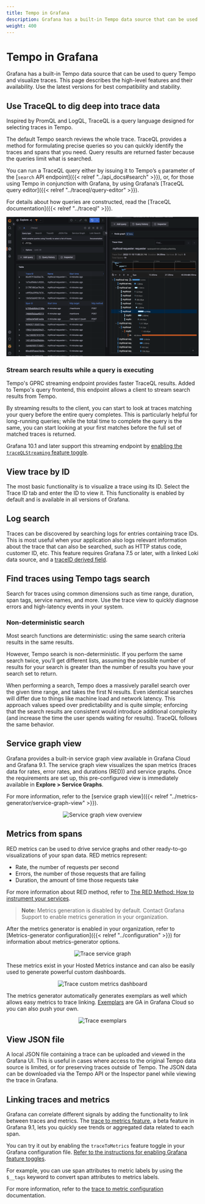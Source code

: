 ```yaml
---
title: Tempo in Grafana
description: Grafana has a built-in Tempo data source that can be used to query Tempo and visualize traces.
weight: 400
---
```


# Tempo in Grafana

Grafana has a built-in Tempo data source that can be used to query Tempo and visualize traces.
This page describes the high-level features and their availability.
Use the latest versions for best compatibility and stability.

## Use TraceQL to dig deep into trace data

Inspired by PromQL and LogQL, TraceQL is a query language designed for selecting traces in Tempo.

The default Tempo search reviews the whole trace. TraceQL provides a method for formulating precise queries so you can quickly identify the traces and spans that you need. Query results are returned faster because the queries limit what is searched.

You can run a TraceQL query either by issuing it to Tempo’s `q` parameter of the [`search` API endpoint]({{< relref "../api_docs#search" >}}), or, for those using Tempo in conjunction with Grafana, by using Grafana’s [TraceQL query editor]({{< relref "../traceql/query-editor" >}}).

For details about how queries are constructed, read the [TraceQL documentation]({{< relref "../traceql" >}}).

<p align="center"><img src="../../traceql/assets/query-editor-results-span.png" alt="Query editor showing span results" /></p>


### Stream search results while a query is executing

Tempo's GPRC streaming endpoint provides faster TraceQL results.
Added to Tempo's query frontend, this endpoint allows a client to stream search results from Tempo.

By streaming results to the client, you can start to look at traces matching your query before the entire query completes.
This is particularly helpful for long-running queries; while the total time to complete the query is the same, you can start looking at your first matches before the full set of matched traces is returned.

Grafana 10.1 and later support this streaming endpoint by [enabling the `traceQLStreaming` feature toggle](/docs/grafana/latest/setup-grafana/configure-grafana#feature_toggles).

## View trace by ID

The most basic functionality is to visualize a trace using its ID.  Select the Trace ID tab and enter the ID to view it. This functionality is enabled by default and is available in all versions of Grafana.

## Log search

Traces can be discovered by searching logs for entries containing trace IDs.  This is most useful when your application also logs relevant information about the trace that can also be searched, such as HTTP status code, customer ID, etc.  This feature requires Grafana 7.5 or later, with a linked Loki data source, and a [traceID derived field](/docs/grafana/latest/datasources/loki/#derived-fields).

## Find traces using Tempo tags search

Search for traces using common dimensions such as time range, duration, span tags, service names, and more. Use the trace view to quickly diagnose errors and high-latency events in your system.

### Non-deterministic search

Most search functions are deterministic: using the same search criteria results in the same results.

However, Tempo search is non-deterministic.
If you perform the same search twice, you’ll get different lists, assuming the possible number of results for your search is greater than the number of results you have your search set to return.

When performing a search, Tempo does a massively parallel search over the given time range, and takes the first N results. Even identical searches will differ due to things like machine load and network latency. This approach values speed over predictability and is quite simple; enforcing that the search results are consistent would introduce additional complexity (and increase the time the user spends waiting for results). TraceQL follows the same behavior.

## Service graph view

Grafana provides a built-in service graph view available in Grafana Cloud and Grafana 9.1.
The service graph view visualizes the span metrics (traces data for rates, error rates, and durations (RED)) and service graphs.
Once the requirements are set up, this pre-configured view is immediately available in **Explore > Service Graphs**.

For more information, refer to the [service graph view]({{< relref "../metrics-generator/service-graph-view" >}}).

<p align="center"><img src="../assets/apm-overview.png" alt="Service graph view overview"></p>

## Metrics from spans

RED metrics can be used to drive service graphs and other ready-to-go visualizations of your span data. RED metrics represent:

- Rate, the number of requests per second
- Errors, the number of those requests that are failing
- Duration, the amount of time those requests take

For more information about RED method, refer to [The RED Method: How to instrument your services](/blog/2018/08/02/the-red-method-how-to-instrument-your-services/).

>**Note:** Metrics generation is disabled by default. Contact Grafana Support to enable metrics generation in your organization.

After the metrics generator is enabled in your organization, refer to [Metrics-generator configuration]({{< relref "../configuration" >}}) for information about metrics-generator options.

<p align="center"><img src="../assets/trace_service_graph.png" alt="Trace service graph"></p>

These metrics exist in your Hosted Metrics instance and can also be easily used to generate powerful custom dashboards.

<p align="center"><img src="../assets/trace_custom_metrics_dash.png" alt="Trace custom metrics dashboard"></p>

The metrics generator automatically generates exemplars as well which allows easy metrics to trace linking. [Exemplars](/docs/grafana-cloud/data-configuration/traces/exemplars/) are GA in Grafana Cloud so you can also push your own.

<p align="center"><img src="../assets/trace_exemplars.png" alt="Trace exemplars"></p>

## View JSON file
A local JSON file containing a trace can be uploaded and viewed in the Grafana UI. This is useful in cases where access to the original Tempo data source is limited, or for preserving traces outside of Tempo. The JSON data can be downloaded via the Tempo API or the Inspector panel while viewing the trace in Grafana.

## Linking traces and metrics

Grafana can correlate different signals by adding the functionality to link between traces and metrics. The [trace to metrics feature](/blog/2022/08/18/new-in-grafana-9.1-trace-to-metrics-allows-users-to-navigate-from-a-trace-span-to-a-selected-data-source/), a beta feature in Grafana 9.1, lets you quickly see trends or aggregated data related to each span.

You can try it out by enabling the `traceToMetrics` feature toggle in your Grafana configuration file.
[Refer to the instructions for enabling Grafana feature toggles](/docs/grafana/latest/setup-grafana/configure-grafana/feature-toggles/).

For example, you can use span attributes to metric labels by using the `$__tags` keyword to convert span attributes to metrics labels.

For more information, refer to the [trace to metric configuration](/docs/grafana/latest/datasources/tempo/#trace-to-metrics) documentation.
